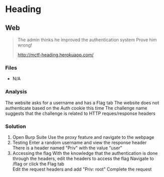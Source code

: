 # Heading
## Web

> The admin thinks he improved the authentication system
> Prove him wrong!
>
> http://mctf-heading.herokuapp.com/

### Files
- N/A

### Analysis
The website asks for a username and has a Flag tab
The website does not authenticate based on the Auth cookie this time
The challenge name suggests that the challenge is related to HTTP reques/response headers

### Solution
1. Open Burp Suite
   Use the proxy feature and navigate to the webpage
2. Testing
   Enter a random username and view the response header<br />
   There is a header named "Priv" with the value "user"
3. Accessing the flag
   With the knowledge that the authentication is done through the headers, edit the headers to access the flag
   Navigate to /flag or click the Flag tab<br />
   Edit the request headers and add "Priv: root"
   Complete the request
   
